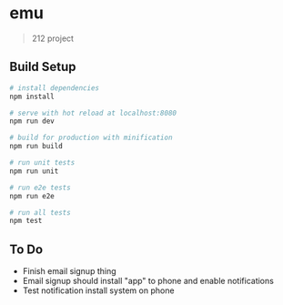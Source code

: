 # emu

> 212 project

## Build Setup

``` bash
# install dependencies
npm install

# serve with hot reload at localhost:8080
npm run dev

# build for production with minification
npm run build

# run unit tests
npm run unit

# run e2e tests
npm run e2e

# run all tests
npm test
```

## To Do

* Finish email signup thing
* Email signup should install "app" to phone and enable notifications
* Test notification install system on phone
